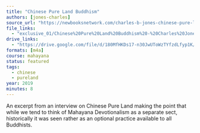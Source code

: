 ```yaml
---
title: "Chinese Pure Land Buddhism"
authors: [jones-charles]
source_url: "https://newbooksnetwork.com/charles-b-jones-chinese-pure-land-buddhism-understanding-a-tradition-of-practice-u-hawaii-press-2019/"
file_links:
  - "exclusive_01/Chinese%20Pure%20Land%20Buddhism%20-%20Charles%20Jones.m4a"
drive_links:
  - "https://drive.google.com/file/d/180MfHKDs17-n30JwUToWzTYfzdLfyp1K/view?usp=drivesdk"
formats: [m4a]
course: mahayana
status: featured
tags:
  - chinese
  - pureland
year: 2019
minutes: 8
---
```


An excerpt from an interview on Chinese Pure Land making the point that while we tend to think of Mahayana Devotionalism as a separate sect, historically it was seen rather as an optional practice available to all Buddhists.
